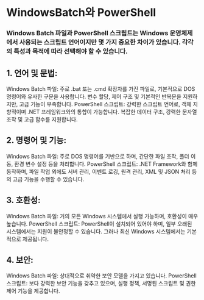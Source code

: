 # WindowsBatch와 PowerShell

### Windows Batch 파일과 PowerShell 스크립트는 Windows 운영체제에서 사용되는 스크립트 언어이지만 몇 가지 중요한 차이가 있습니다. 각각의 특성과 목적에 따라 선택해야 할 수 있습니다.


## 1. 언어 및 문법:
Windows Batch 파일: 주로 .bat 또는 .cmd 확장자를 가진 파일로, 기본적으로 DOS 명령어와 유사한 구문을 사용합니다. 변수 할당, 제어 구조 및 기본적인 반복문을 지원하지만, 고급 기능이 부족합니다.
PowerShell 스크립트: 강력한 스크립트 언어로, 객체 지향적이며 .NET 프레임워크와의 통합이 가능합니다. 복잡한 데이터 구조, 강력한 문자열 조작 및 고급 함수를 지원합니다.


## 2. 명령어 및 기능:
Windows Batch 파일: 주로 DOS 명령어를 기반으로 하며, 간단한 파일 조작, 폴더 이동, 환경 변수 설정 등을 처리합니다.
PowerShell 스크립트: .NET Framework와 함께 동작하며, 파일 작업 외에도 서버 관리, 이벤트 로깅, 원격 관리, XML 및 JSON 처리 등의 고급 기능을 수행할 수 있습니다.


## 3. 호환성:
Windows Batch 파일: 거의 모든 Windows 시스템에서 실행 가능하며, 호환성이 매우 높습니다.
PowerShell 스크립트: PowerShell이 설치되어 있어야 하며, 일부 오래된 시스템에서는 지원이 불안정할 수 있습니다. 그러나 최신 Windows 시스템에서는 기본적으로 제공됩니다.


## 4. 보안:
Windows Batch 파일: 상대적으로 취약한 보안 모델을 가지고 있습니다.
PowerShell 스크립트: 보다 강력한 보안 기능을 갖추고 있으며, 실행 정책, 서명된 스크립트 및 권한 제어 기능을 제공합니다.
